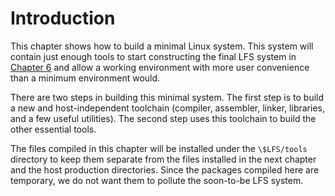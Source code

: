 # Introduction

This chapter shows how to build a minimal Linux system. This system will contain just enough tools to start constructing the final LFS system in [Chapter 6](../06-Installing-Basic-System-Software/index.md) and allow a working environment with more user convenience than a minimum environment would.

There are two steps in building this minimal system. The first step is to build a new and host-independent toolchain (compiler, assembler, linker, libraries, and a few useful utilities). The second step uses this toolchain to build the other essential tools.

The files compiled in this chapter will be installed under the `\$LFS/tools` directory to keep them separate from the files installed in the next chapter and the host production directories. Since the packages compiled here are temporary, we do not want them to pollute the soon-to-be LFS system.
